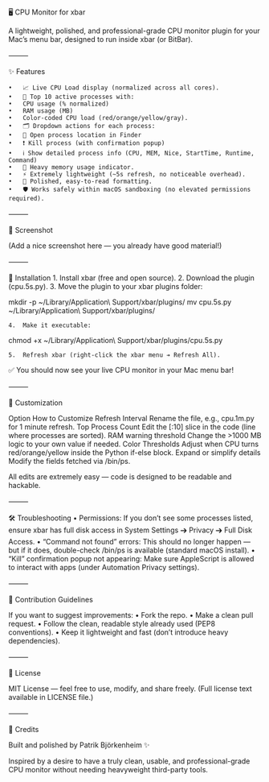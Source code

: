 🖥️ CPU Monitor for xbar

A lightweight, polished, and professional-grade CPU monitor plugin for your Mac’s menu bar, designed to run inside xbar (or BitBar).

⸻

✨ Features

	•	📈 Live CPU Load display (normalized across all cores).
	•	🧠 Top 10 active processes with:
	•	CPU usage (% normalized)
	•	RAM usage (MB)
	•	Color-coded CPU load (red/orange/yellow/gray).
	•	🗂️ Dropdown actions for each process:
	•	📁 Open process location in Finder
	•	❗ Kill process (with confirmation popup)
	•	ℹ️ Show detailed process info (CPU, MEM, Nice, StartTime, Runtime, Command)
	•	🐘 Heavy memory usage indicator.
	•	⚡ Extremely lightweight (~5s refresh, no noticeable overhead).
	•	🎨 Polished, easy-to-read formatting.
	•	🛡️ Works safely within macOS sandboxing (no elevated permissions required).

⸻

📸 Screenshot

(Add a nice screenshot here — you already have good material!)

⸻

🚀 Installation
	1.	Install xbar (free and open source).
	2.	Download the plugin (cpu.5s.py).
	3.	Move the plugin to your xbar plugins folder:

mkdir -p ~/Library/Application\ Support/xbar/plugins/
mv cpu.5s.py ~/Library/Application\ Support/xbar/plugins/


	4.	Make it executable:

chmod +x ~/Library/Application\ Support/xbar/plugins/cpu.5s.py


	5.	Refresh xbar (right-click the xbar menu ➔ Refresh All).

✅ You should now see your live CPU monitor in your Mac menu bar!

⸻

🔧 Customization

Option	How to Customize
Refresh Interval	Rename the file, e.g., cpu.1m.py for 1 minute refresh.
Top Process Count	Edit the [:10] slice in the code (line where processes are sorted).
RAM warning threshold	Change the >1000 MB logic to your own value if needed.
Color Thresholds	Adjust when CPU turns red/orange/yellow inside the Python if-else block.
Expand or simplify details	Modify the fields fetched via /bin/ps.

All edits are extremely easy — code is designed to be readable and hackable.

⸻

🛠 Troubleshooting
	•	Permissions:
If you don’t see some processes listed, ensure xbar has full disk access in System Settings ➔ Privacy ➔ Full Disk Access.
	•	“Command not found” errors:
This should no longer happen — but if it does, double-check /bin/ps is available (standard macOS install).
	•	“Kill” confirmation popup not appearing:
Make sure AppleScript is allowed to interact with apps (under Automation Privacy settings).

⸻

🤝 Contribution Guidelines

If you want to suggest improvements:
	•	Fork the repo.
	•	Make a clean pull request.
	•	Follow the clean, readable style already used (PEP8 conventions).
	•	Keep it lightweight and fast (don’t introduce heavy dependencies).

⸻

📄 License

MIT License — feel free to use, modify, and share freely.
(Full license text available in LICENSE file.)

⸻

🙏 Credits

Built and polished by Patrik Björkenheim ✨

Inspired by a desire to have a truly clean, usable, and professional-grade CPU monitor
without needing heavyweight third-party tools.



